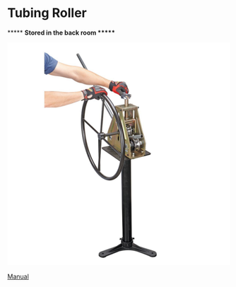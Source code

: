 # Tubing Roller

\*\*\*\*\* **Stored in the back room \*\*\*\*\***

![](<../.gitbook/assets/image (60).png>)

[Manual](https://drive.google.com/open?id=1eaXGYYuq7LxDdSJccG1ghJZeK7VITQZQ)
